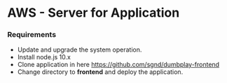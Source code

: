 # AWS - Server for Application

### Requirements ###
- Update and upgrade the system operation.
- Install node.js 10.x
- Clone application in here https://github.com/sgnd/dumbplay-frontend
- Change directory to **frontend** and deploy the application.


